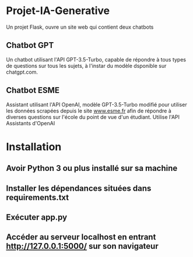 # Projet-IA-Generative

Un projet Flask, ouvre un site web qui contient deux chatbots

## Chatbot GPT

Un chatbot utilisant l'API GPT-3.5-Turbo, capable de répondre à tous types de questions sur tous les sujets, à l'instar du modèle dsponible sur chatgpt.com.

## Chatbot ESME

Assistant utilisant l'API OpenAI, modèle GPT-3.5-Turbo modifié pour utiliser les données scrapées depuis le site www.esme.fr afin de répondre à diverses questions sur l'école du point de vue d'un étudiant.
Utilise l'API Assistants d'OpenAI

# Installation

## Avoir Python 3 ou plus installé sur sa machine
## Installer les dépendances situées dans requirements.txt
## Exécuter app.py
## Accéder au serveur localhost en entrant http://127.0.0.1:5000/ sur son navigateur
